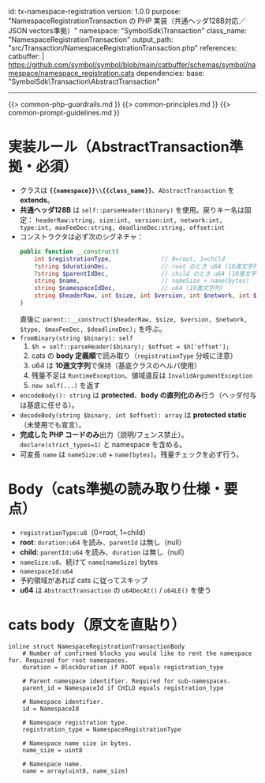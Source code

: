 id: tx-namespace-registration
version: 1.0.0
purpose: "NamespaceRegistrationTransaction の PHP 実装（共通ヘッダ128B対応／JSON vectors準拠）"
namespace: "SymbolSdk\\Transaction"
class_name: "NamespaceRegistrationTransaction"
output_path: "src/Transaction/NamespaceRegistrationTransaction.php"
references:
  catbuffer: |
    https://github.com/symbol/symbol/blob/main/catbuffer/schemas/symbol/namespace/namespace_registration.cats
dependencies:
  base: "SymbolSdk\\Transaction\\AbstractTransaction"

---
{{> common-php-guardrails.md }}
{{> common-principles.md }}
{{> common-prompt-guidelines.md }}

# 実装ルール（AbstractTransaction準拠・必須）
- クラスは **`{{namespace}}\\{{class_name}}`**、`AbstractTransaction` を **extends**。
- **共通ヘッダ128B** は `self::parseHeader($binary)` を使用。戻りキー名は固定：
  `headerRaw:string, size:int, version:int, network:int, type:int, maxFeeDec:string, deadlineDec:string, offset:int`
- コンストラクタは必ず次のシグネチャ：
  ```php
  public function __construct(
      int $registrationType,              // 0=root, 1=child
      ?string $durationDec,               // root のとき u64 (10進文字列) / child のとき null
      ?string $parentIdDec,               // child のとき u64 (10進文字列) / root のとき null
      string $name,                       // nameSize + name(bytes)
      string $namespaceIdDec,             // u64 (10進文字列)
      string $headerRaw, int $size, int $version, int $network, int $type, string $maxFeeDec, string $deadlineDec
  )
  ```
  直後に `parent::__construct($headerRaw, $size, $version, $network, $type, $maxFeeDec, $deadlineDec);` を呼ぶ。
- `fromBinary(string $binary): self`
  1) `$h = self::parseHeader($binary); $offset = $h['offset'];`
  2) cats の **body 定義順**で読み取り（`registrationType` 分岐に注意）
  3) u64 は **10進文字列**で保持（基底クラスのヘルパ使用）
  4) 残量不足は `RuntimeException`、値域違反は `InvalidArgumentException`
  5) `new self(...)` を返す
- `encodeBody(): string` は **protected**、**body の直列化のみ**行う（ヘッダ付与は基底に任せる）。
- `decodeBody(string $binary, int $offset): array` は **protected static**（未使用でも宣言）。
- **完成した PHP コードのみ**出力（説明/フェンス禁止）。`declare(strict_types=1)` と namespace を含める。
- 可変長 `name` は `nameSize:u8` + `name[bytes]`。残量チェックを必ず行う。

# Body（cats準拠の読み取り仕様・要点）
- `registrationType:u8`（0=root, 1=child）
- **root**: `duration:u64` を読み、`parentId` は無し（null）
- **child**: `parentId:u64` を読み、`duration` は無し（null）
- `nameSize:u8`、続けて `name[nameSize]` bytes
- `namespaceId:u64`
- 予約領域があれば cats に従ってスキップ
- **u64** は `AbstractTransaction` の `u64DecAt()` / `u64LE()` を使う

# cats body（原文を直貼り）
```cats
inline struct NamespaceRegistrationTransactionBody
	# Number of confirmed blocks you would like to rent the namespace for. Required for root namespaces.
	duration = BlockDuration if ROOT equals registration_type

	# Parent namespace identifier. Required for sub-namespaces.
	parent_id = NamespaceId if CHILD equals registration_type

	# Namespace identifier.
	id = NamespaceId

	# Namespace registration type.
	registration_type = NamespaceRegistrationType

	# Namespace name size in bytes.
	name_size = uint8

	# Namespace name.
	name = array(uint8, name_size)
```